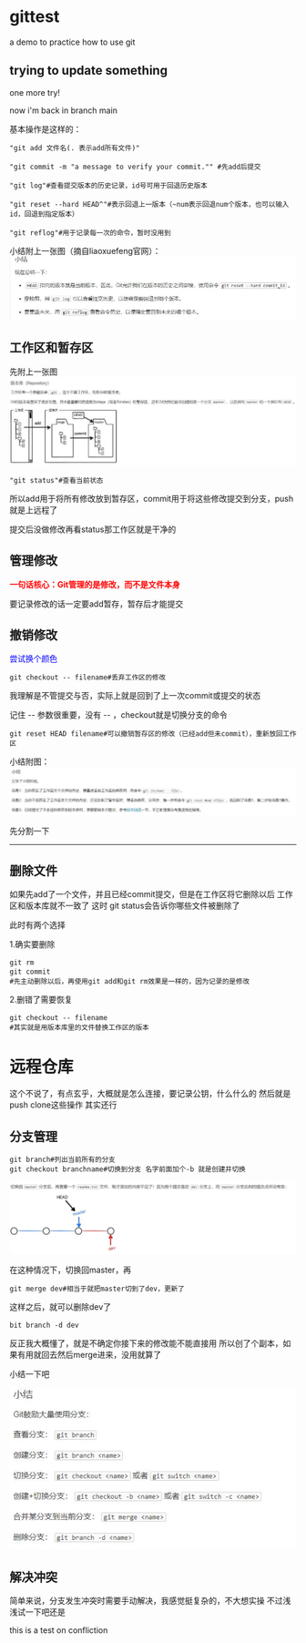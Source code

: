 # gittest
a demo to practice how to use git

## trying to update something

one more try!

now i'm back in branch main

基本操作是这样的：

    "git add 文件名(. 表示add所有文件)"
    
    "git commit -m "a message to verify your commit."" #先add后提交
    
    "git log"#查看提交版本的历史记录，id号可用于回退历史版本
    
    "git reset --hard HEAD^"#表示回退上一版本（~num表示回退num个版本，也可以输入id，回退到指定版本）
    
    "git reflog"#用于记录每一次的命令，暂时没用到

小结附上一张图（摘自liaoxuefeng官网）：
![](1.jpg)


## 工作区和暂存区
先附上一张图
![](2.jpg)


    "git status"#查看当前状态

所以add用于将所有修改放到暂存区，commit用于将这些修改提交到分支，push就是上远程了

提交后没做修改再看status那工作区就是干净的

## 管理修改

<font color=#FF0000>**一句话核心：Git管理的是修改，而不是文件本身**</font>

要记录修改的话一定要add暂存，暂存后才能提交


## 撤销修改

<font color=blue>尝试换个颜色</font>

    git checkout -- filename#丢弃工作区的修改
    
我理解是不管提交与否，实际上就是回到了上一次commit或提交的状态

记住 -- 参数很重要，没有 -- ，checkout就是切换分支的命令

    git reset HEAD filename#可以撤销暂存区的修改（已经add但未commit），重新放回工作区
    
小结附图：
![](3.jpg)

先分割一下

---

## 删除文件

如果先add了一个文件，并且已经commit提交，但是在工作区将它删除以后
工作区和版本库就不一致了
这时 git status会告诉你哪些文件被删除了

此时有两个选择

1.确实要删除

    git rm
    git commit
    #先主动删除以后，再使用git add和git rm效果是一样的，因为记录的是修改
    
2.删错了需要恢复

    git checkout -- filename
    #其实就是用版本库里的文件替换工作区的版本
    
# 远程仓库
这个不说了，有点玄乎，大概就是怎么连接，要记录公钥，什么什么的
然后就是 push clone这些操作
其实还行

## 分支管理

    git branch#列出当前所有的分支
    git checkout branchname#切换到分支 名字前面加个-b 就是创建并切换
    
![](4.jpg)

在这种情况下，切换回master，再

    git merge dev#相当于就把master切到了dev，更新了
    
这样之后，就可以删除dev了

    bit branch -d dev
    
反正我大概懂了，就是不确定你接下来的修改能不能直接用
所以创了个副本，如果有用就回去然后merge进来，没用就算了

小结一下吧

![](5.jpg)
    
## 解决冲突

简单来说，分支发生冲突时需要手动解决，我感觉挺复杂的，不大想实操
不过浅浅试一下吧还是

this is a test on confliction
